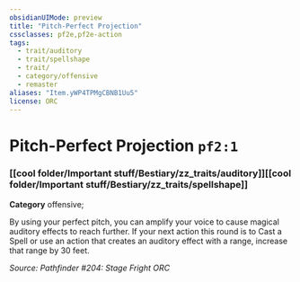 ```yaml
---
obsidianUIMode: preview
title: "Pitch-Perfect Projection"
cssclasses: pf2e,pf2e-action
tags:
  - trait/auditory
  - trait/spellshape
  - trait/
  - category/offensive
  - remaster
aliases: "Item.yWP4TPMgCBNB1Uu5"
license: ORC
---
```

# Pitch-Perfect Projection `pf2:1`

### [[cool folder/Important stuff/Bestiary/zz_traits/auditory]][[cool folder/Important stuff/Bestiary/zz_traits/spellshape]]

**Category** offensive; 




By using your perfect pitch, you can amplify your voice to cause magical auditory effects to reach further. If your next action this round is to Cast a Spell or use an action that creates an auditory effect with a range, increase that range by 30 feet.

*Source: Pathfinder #204: Stage Fright*
*ORC*